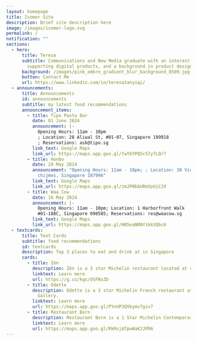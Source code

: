 ```yaml
---
layout: homepage
title: Isomer Site
description: Brief site description here
image: /images/isomer-logo.svg
permalink: /
notification: ""
sections:
  - hero:
      title: Teresa
      subtitle: Communications and New Media graduate with an interest in creating and
        supporting digital products, and a background in product design.
      background: /images/pink_ombre_gradient_blur_background_0509.jpg
      button: Contact Me
      url: https://www.linkedin.com/in/teresatanyiqi/
  - announcements:
      title: Announcements
      id: announcements
      subtitle: my latest food recommendations
      announcement_items:
        - title: Tipo Pasta Bar
          date: 01 June 2024
          announcement: |-
            Opening Hours: 11am - 10pm
            ; Location: 28 Aliwal St, #01-07, Singapore 199918
            ; Reservations: ask@tipo.sg
          link_text: Google Maps
          link_url: https://maps.app.goo.gl/fwYbYPQ5c57yfLQr7
        - title: Honbo
          date: 29 May 2024
          announcement: "Opening Hours: 11am - 10pm; ; Location: 30 Victoria St, #01-09
            chijmes, Singapore 187996"
          link_text: Google Maps
          link_url: https://maps.app.goo.gl/zmJPNkbURmVpUjC29
        - title: Waa Cow
          date: 16 May 2024
          announcement: |-
            Opening Hours: 11am - 10pm; Location: 1 Harborfront Walk
            #01-188C, Singapore 098585; Reservations: res@waacow.sg
          link_text: Google Maps
          link_url: https://maps.app.goo.gl/HN5eaNMAYikkVQbc6
  - textcards:
      title: Text Cards
      subtitle: food recommendations
      id: textcards
      description: Top 3 places to eat and drink at in Singapore
      cards:
        - title: Zén
          description: Zén is a 3 star Michelin restaurant located at 41 Bukit Pasoh Road.
          linktext: Learn more
          url: https://g.co/kgs/dSFNsZD
        - title: Odette
          description: Odette is a 3 star Michelin French restaurant at the National
            Gallery.
          linktext: Learn more
          url: https://maps.app.goo.gl/PYnUP3QVbymv7giv7
        - title: Restaurant Born
          description: Restaurant Born is a 1 Star Michelin Contemporary restaurant.
          linktext: Learn more
          url: https://maps.app.goo.gl/RkRsjATpwWaK2JPRA
---
```

